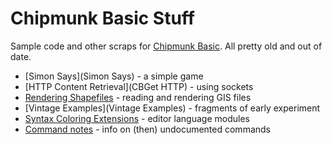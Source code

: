 # Chipmunk Basic Stuff

Sample code and other scraps for [Chipmunk Basic](http://www.nicholson.com/rhn/basic/). All pretty old and out of date.

- [Simon Says](Simon Says) - a simple game
- [HTTP Content Retrieval](CBGet HTTP) - using sockets
- [Rendering Shapefiles](Shapefiles) - reading and rendering GIS files
- [Vintage Examples](Vintage Examples) - fragments of early experiment
- [Syntax Coloring Extensions](Highlighting) - editor language modules
- [Command notes](commandnotes.md) - info on (then) undocumented commands
